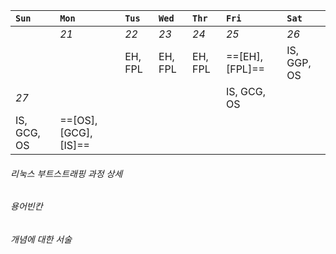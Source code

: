 
| `Sun`       | `Mon`                 | `Tus`   | `Wed`   | `Thr`   | `Fri`           | `Sat`       |
| :---------- | :-------------------- | :------ | :------ | :------ | :-------------- | :---------- |
|             | *21*                  | *22*    | *23*    | *24*    | *25*            | *26*        |
|             |                       | EH, FPL | EH, FPL | EH, FPL | ==[EH], [FPL]== | IS, GGP, OS |
| *27*        |                       |         |         |         | IS, GCG, OS     |             |
| IS, GCG, OS | ==[OS], [GCG], [IS]== |         |         |         |                 |             |
###### 리눅스 부트스트래핑 과정 상세
###### 용어빈칸
###### 개념에 대한 서술